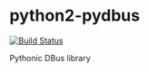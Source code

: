 # python2-pydbus

[![Build Status](https://travis-ci.org/UnitedRPMs/python2-pydbus.svg?branch=master)](https://travis-ci.org/UnitedRPMs/python2-pydbus)

Pythonic DBus library
